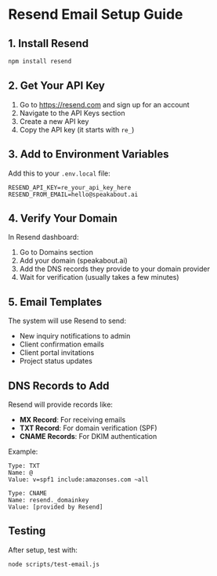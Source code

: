 # Resend Email Setup Guide

## 1. Install Resend

```bash
npm install resend
```

## 2. Get Your API Key

1. Go to https://resend.com and sign up for an account
2. Navigate to the API Keys section
3. Create a new API key
4. Copy the API key (it starts with `re_`)

## 3. Add to Environment Variables

Add this to your `.env.local` file:

```env
RESEND_API_KEY=re_your_api_key_here
RESEND_FROM_EMAIL=hello@speakabout.ai
```

## 4. Verify Your Domain

In Resend dashboard:
1. Go to Domains section
2. Add your domain (speakabout.ai)
3. Add the DNS records they provide to your domain provider
4. Wait for verification (usually takes a few minutes)

## 5. Email Templates

The system will use Resend to send:
- New inquiry notifications to admin
- Client confirmation emails
- Client portal invitations
- Project status updates

## DNS Records to Add

Resend will provide records like:
- **MX Record**: For receiving emails
- **TXT Record**: For domain verification (SPF)
- **CNAME Records**: For DKIM authentication

Example:
```
Type: TXT
Name: @
Value: v=spf1 include:amazonses.com ~all

Type: CNAME
Name: resend._domainkey
Value: [provided by Resend]
```

## Testing

After setup, test with:
```bash
node scripts/test-email.js
```